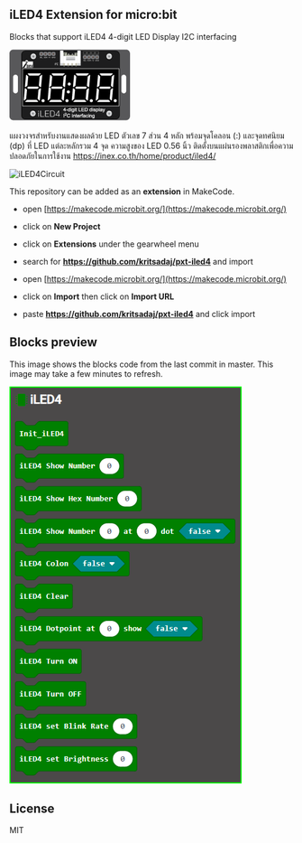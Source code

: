
## iLED4 Extension for micro:bit
Blocks that support iLED4 4-digit LED Display I2C interfacing

![iLED4](https://github.com/kritsadaj/pxt-iLED4/blob/master/icon.png)

แผงวงจรสำหรับงานแสดงผลด้วย LED ตัวเลข 7 ส่วน 4 หลัก พร้อมจุดโคลอน (:) และจุดทศนิยม (dp) ที่ LED แต่ละหลักรวม 4 จุด ความสูงของ LED 0.56 นิ้ว ติดตั้งบนแผ่นรองพลาสติกเพื่อความปลอดภัยในการใช้งาน
https://inex.co.th/home/product/iled4/

![iLED4Circuit](https://drive.google.com/uc?id=1xyimhXCd7uUe65xZ3FAhGvlg6hJtb6W3)

This repository can be added as an **extension** in MakeCode.
* open [https://makecode.microbit.org/](https://makecode.microbit.org/)
* click on **New Project**
* click on **Extensions** under the gearwheel menu
* search for **https://github.com/kritsadaj/pxt-iled4** and import



* open [https://makecode.microbit.org/](https://makecode.microbit.org/)
* click on **Import** then click on **Import URL**
* paste **https://github.com/kritsadaj/pxt-iled4** and click import

## Blocks preview

This image shows the blocks code from the last commit in master.
This image may take a few minutes to refresh.

![A rendered view of the blocks](https://github.com/kritsadaj/pxt-iLED4/blob/master/iLED4%20Extension%20Block%20Preview.png)

## License

MIT

